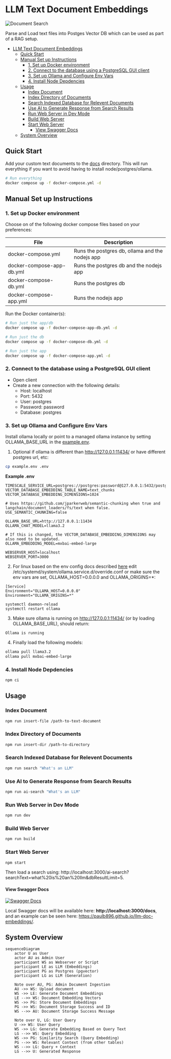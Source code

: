 # LLM Text Document Embeddings

![Document Search](document-search.jpeg)

Parse and Load text files into Postges Vector DB which can be used as part of a RAG setup.

- [LLM Text Document Embeddings](#llm-text-document-embeddings)
  - [Quick Start](#quick-start)
  - [Manual Set up Instructions](#manual-set-up-instructions)
    - [1. Set up Docker environment](#1-set-up-docker-environment)
    - [2. Connect to the database using a PostgreSQL GUI client](#2-connect-to-the-database-using-a-postgresql-gui-client)
    - [3. Set up Ollama and Configure Env Vars](#3-set-up-ollama-and-configure-env-vars)
    - [4. Install Node Depdencies](#4-install-node-depdencies)
  - [Usage](#usage)
    - [Index Document](#index-document)
    - [Index Directory of Documents](#index-directory-of-documents)
    - [Search Indexed Database for Relevent Documents](#search-indexed-database-for-relevent-documents)
    - [Use AI to Generate Response from Search Results](#use-ai-to-generate-response-from-search-results)
    - [Run Web Server in Dev Mode](#run-web-server-in-dev-mode)
    - [Build Web Server](#build-web-server)
    - [Start Web Server](#start-web-server)
      - [View Swagger Docs](#view-swagger-docs)
  - [System Overview](#system-overview)

## Quick Start

Add your custom text documents to the [docs](docs) directory.
This will run everything if you want to avoid having to install node/postgres/ollama.

```bash
# Run everything
docker compose up -f docker-compose.yml -d
```

## Manual Set up Instructions

### 1. Set up Docker environment

Choose on of the following docker compose files based on your preferences:

| File                      | Description |
|---------------------------|-------------------------------------------------|
| docker-compose.yml        | Runs the postgres db, ollama and the nodejs app |
| docker-compose-app-db.yml | Runs the postgres db and the nodejs app |
| docker-compose-db.yml     | Runs the postgres db |
| docker-compose-app.yml    | Runs the nodejs app  |


Run the Docker container(s):

```bash
# Run just the app/db
docker compose up -f docker-compose-app-db.yml -d

# Run just the db
docker compose up -f docker-compose-db.yml -d

# Run just the app
docker compose up -f docker-compose-app.yml -d
```

### 2. Connect to the database using a PostgreSQL GUI client

- Open client
- Create a new connection with the following details:
  - Host: localhost
  - Port: 5432
  - User: postgres
  - Password: password
  - Database: postgres

### 3. Set up Ollama and Configure Env Vars

Install ollama locally or point to a managed ollama instance by setting OLLAMA_BASE_URL in the [example.env](example/.env).

1. Optional if ollama is different than http://127.0.0.1:11434/ or have different postgres url, etc:

```bash
cp example.env .env
```

**Example .env**
```
TIMESCALE_SERVICE_URL=postgres://postgres:password@127.0.0.1:5432/postgres
VECTOR_DATABASE_EMBEDDING_TABLE_NAME=text_chunks
VECTOR_DATABASE_EMBEDDING_DIMENSIONS=1024

# Uses https://github.com/jparkerweb/semantic-chunking when true and langchain/document_loaders/fs/text when false.
USE_SEMANTIC_CHUNKING=false

OLLAMA_BASE_URL=http://127.0.0.1:11434
OLLAMA_CHAT_MODEL=llama3.2

# If this is changed, the VECTOR_DATABASE_EMBEDDING_DIMENSIONS may also need to be updated.
OLLAMA_EMBEDDING_MODEL=mxbai-embed-large

WEBSERVER_HOST=localhost
WEBSERVER_PORT=3000
```

2. For linux based on the env config docs described [here](https://github.com/ollama/ollama/blob/main/docs/faq.md#setting-environment-variables-on-linux
) edit /etc/systemd/system/ollama.service.d/override.conf or make sure the env vars are set, OLLAMA_HOST=0.0.0.0 and OLLAMA_ORIGINS=*:

```
[Service]
Environment="OLLAMA_HOST=0.0.0.0"
Environment="OLLAMA_ORIGINS=*"

systemctl daemon-reload
systemctl restart ollama
```

3. Make sure ollama is running on http://127.0.0.1:11434/ (or by loading OLLAMA_BASE_URL), should return:

```
Ollama is running
```

4. Finally load the following models:

```bash
ollama pull llama3.2
ollama pull mxbai-embed-large
```

### 4. Install Node Depdencies

```bash
npm ci
```

## Usage

### Index Document

```bash
npm run insert-file /path-to-text-document
```

### Index Directory of Documents

```bash
npm run insert-dir /path-to-directory
```

### Search Indexed Database for Relevent Documents

```bash
npm run search "What's an LLM"
```

### Use AI to Generate Response from Search Results

```bash
npm run ai-search "What's an LLM"
```

### Run Web Server in Dev Mode

```bash
npm run dev
```

### Build Web Server

```bash
npm run build
```

### Start Web Server

```bash
npm start
```

Then load a search using: http://localhost:3000/ai-search?searchText=what%20is%20an%20llm&dbResultLimit=5.

#### View Swagger Docs

[![Swagger Docs](swagger.png)](https://paulb896.github.io/llm-doc-embeddings/)

Local Swagger docs will be available here: **http://localhost:3000/docs**, and an example can be seen here: https://paulb896.github.io/llm-doc-embeddings/.

## System Overview

```mermaid
sequenceDiagram
    actor U as User
    actor AU as Admin User
    participant WS as Webserver or Script
    participant LE as LLM (Embeddings)
    participant PG as Postgres (pgvector)
    participant LG as LLM (Generation)

    Note over AU, PG: Admin Document Ingestion
    AU ->> WS: Upload document
    WS ->> LE: Generate Document Embeddings
    LE -->> WS: Document Embedding Vectors
    WS ->> PG: Store Document Embeddings
    PG ->> WS: Document Storage Success and ID
    WS -->> AU: Document Storage Success Message

    Note over U, LG: User Query
    U ->> WS: User Query
    WS ->> LG: Generate Embedding Based on Query Text
    LG -->> WS: Query Embedding
    WS ->> PG: Similarity Search (Query Embedding)
    PG -->> WS: Relevant Context (from other tables)
    WS -->> LG: Query + Context
    LG -->> U: Generated Response
```
